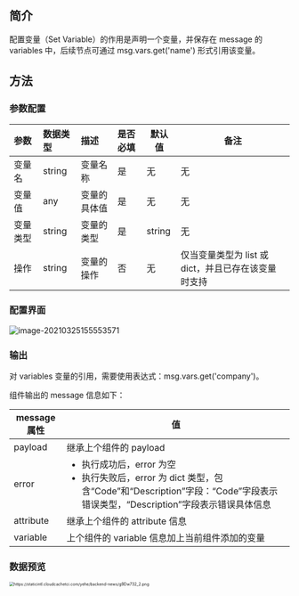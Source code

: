 ## 简介

配置变量（Set Variable）的作用是声明一个变量，并保存在 message 的 variables 中，后续节点可通过 msg.vars.get('name') 形式引用该变量。




[](id:method1)
##  方法

### 参数配置

| 参数   | 数据类型 | 描述         | 是否必填 | 默认值 | 备注 |
| :----- | :------- | :----------- | :------- | ------ |------ |
| 变量名 | string   | 变量名称     | 是       | 无     |无     |
| 变量值 | any      | 变量的具体值 | 是       | 无     |无     |
| 变量类型 | string      | 变量的类型 | 是       | string     |无     |
| 操作 | string      | 变量的操作 | 否       | 无     |仅当变量类型为 list 或 dict，并且已存在该变量时支持 |

### 配置界面

![image-20210325155553571](https://staticintl.cloudcachetci.com/yehe/backend-news/sTJS778_1.png)

### 输出

对 variables 变量的引用，需要使用表达式：msg.vars.get('company')。

组件输出的 message 信息如下：

| message 属性 | 值                                                           |
| ----------- | ------------------------------------------------------------ |
| payload     | 继承上个组件的 payload                                        |
| error       | <ul style="margin:0;"><li>执行成功后，error 为空</li><li>执行失败后，error 为 dict 类型，包含“Code”和“Description”字段：“Code”字段表示错误类型，“Description”字段表示错误具体信息</li></ul> |
| attribute   | 继承上个组件的 attribute 信息                                  |
| variable    | 上个组件的 variable 信息加上当前组件添加的变量                 |

### 数据预览
<img src="https://staticintl.cloudcachetci.com/yehe/backend-news/g9Dw732_2.png" alt="https://staticintl.cloudcachetci.com/yehe/backend-news/g9Dw732_2.png" style="zoom:50%;" />

